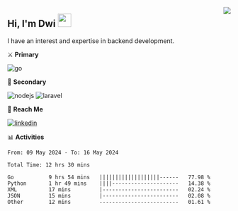 [<img src="https://komarev.com/ghpvc/?username=masred&color=green&style=flat-square&label=Profile+Views" align="right">](github.com/masred)

## Hi, I'm Dwi <img src="https://raw.githubusercontent.com/MartinHeinz/MartinHeinz/master/wave.gif" width="30px">

I have an interest and expertise in backend development.

⚔️ **Primary**

![go](https://img.shields.io/badge/---?logo=go&label=Golang&style=social)

🔪 **Secondary**

![nodejs](https://img.shields.io/badge/---?logo=node.js&label=Node.js&style=social&logoColor=green)
![laravel](https://img.shields.io/badge/---?logo=laravel&label=Laravel&style=social)

🔗 **Reach Me**

[![linkedin](https://img.shields.io/badge/---?logo=linkedin&label=LinkedIn&style=social)](https://linkedin.com/in/dwifitriyanto)

📊 **Activities**

<!--START_SECTION:waka-->

```all_time
From: 09 May 2024 - To: 16 May 2024

Total Time: 12 hrs 30 mins

Go           9 hrs 54 mins   |||||||||||||||||||------   77.98 %
Python       1 hr 49 mins    ||||---------------------   14.38 %
XML          17 mins         |------------------------   02.24 %
JSON         15 mins         |------------------------   02.08 %
Other        12 mins         -------------------------   01.61 %
```

<!--END_SECTION:waka-->
